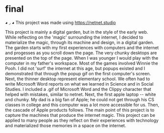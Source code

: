 # final
◕ ◞ ◕ This project was made using https://netnet.studio

This project is mainly a digital garden, but in the style of the early web. While reflecting on the 'magic' surrounding the internet, I decided to
materialize the magic, through its machine and design, in a digital garden. The garden starts with my first experiences with computers and the internet and progesses as you scroll down the page. The very chunky desktops are presented on the top of the page. When I was younger I would play with the computer in my father's workspace. Most of the games involved Winnie the Pooh. I did not 'surf' the internet at this age, but popups existed and I demonstrated that through the popup gif on the first computer's screen. Next, the thinner desktop represent elementary school. We often had to write Microsoft Word reports on what we learned in Science and in Social Studies. I included a .gif of Microsoft Word and the Clippy character that helped with mistakes, similar to netnet. Next, the first apple laptop -- white and chunky. My dad is a big fan of Apple; he could not get through his CS classes in college and this computer was a lot more accessible for us. Then, the cascade of Apple products follows. The main point of this project is to capture the machines that produce the internet magic. This project can be applied to many people as they reflect on their experiences with technology and materialized those memories in a space on the internet. 
